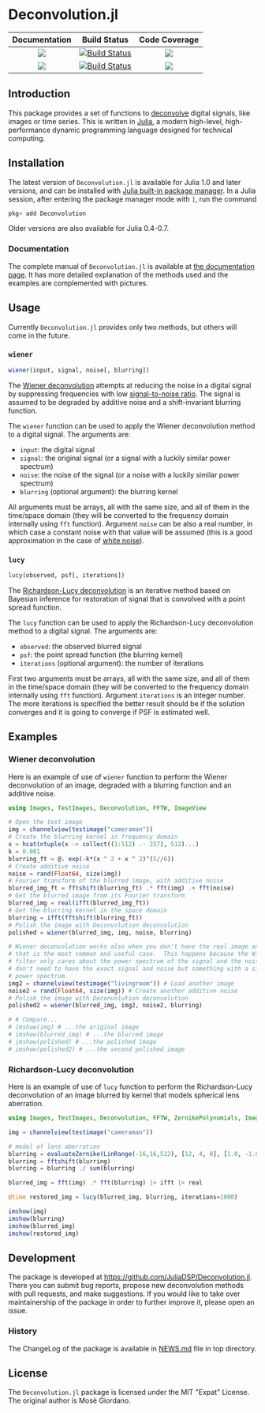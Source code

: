# Deconvolution.jl

| **Documentation**                       | **Build Status**                          | **Code Coverage**               |
|:---------------------------------------:|:-----------------------------------------:|:-------------------------------:|
| [![][docs-stable-img]][docs-stable-url] | [![Build Status][travis-img]][travis-url] | [![][coveral-img]][coveral-url] |
| [![][docs-latest-img]][docs-latest-url] | [![Build Status][appvey-img]][appvey-url] | [![][codecov-img]][codecov-url] |

Introduction
------------

This package provides a set of functions to
[deconvolve](https://en.wikipedia.org/wiki/Deconvolution) digital signals, like
images or time series.  This is written in [Julia](http://julialang.org/), a
modern high-level, high-performance dynamic programming language designed for
technical computing.

Installation
------------

The latest version of `Deconvolution.jl` is available for Julia 1.0 and later
versions, and can be installed with [Julia built-in package
manager](https://julialang.github.io/Pkg.jl/stable/).  In a Julia session, after
entering the package manager mode with `]`, run the command

```julia
pkg> add Deconvolution
```

Older versions are also available for Julia 0.4-0.7.

### Documentation

The complete manual of `Deconvolution.jl` is available at
[the documentation page][docs-stable-url]. It has more detailed explanation of
the methods used and the examples are complemented with pictures.

Usage
-----

Currently `Deconvolution.jl` provides only two methods, but others will come in
the future.

### `wiener`

```julia
wiener(input, signal, noise[, blurring])
```

The [Wiener deconvolution](https://en.wikipedia.org/wiki/Wiener_deconvolution)
attempts at reducing the noise in a digital signal by suppressing frequencies
with low
[signal-to-noise ratio](https://en.wikipedia.org/wiki/Signal-to-noise_ratio).
The signal is assumed to be degraded by additive noise and a shift-invariant
blurring function.

The `wiener` function can be used to apply the Wiener deconvolution method to a
digital signal.  The arguments are:

* `input`: the digital signal
* `signal`: the original signal (or a signal with a luckily similar power
  spectrum)
* `noise`: the noise of the signal (or a noise with a luckily similar power
  spectrum)
* `blurring` (optional argument): the blurring kernel

All arguments must be arrays, all with the same size, and all of them in the
time/space domain (they will be converted to the frequency domain internally
using `fft` function).  Argument `noise` can be also a real number, in which
case a constant noise with that value will be assumed (this is a good
approximation in the case of
[white noise](https://en.wikipedia.org/wiki/White_noise)).

### `lucy`

```julia
lucy(observed, psf[, iterations])
```

The [Richardson-Lucy deconvolution](https://en.wikipedia.org/wiki/Richardson-Lucy_deconvolution)
is an iterative method based on Bayesian inference for restoration of signal
that is convolved with a point spread function.

The `lucy` function can be used to apply the Richardson-Lucy deconvolution
method to a digital signal. The arguments are:

* `observed`: the observed blurred signal
* `psf`: the point spread function (the blurring kernel)
* `iterations` (optional argument): the number of iterations

First two arguments must be arrays, all with the same size, and all of them
in the time/space domain (they will be converted to the frequency domain
internally using `fft` function).  Argument `iterations` is an integer number.
The more iterations is specified the better result should be if the solution
converges and it is going to converge if PSF is estimated well.

Examples
--------

### Wiener deconvolution

Here is an example of use of `wiener` function to perform the Wiener
deconvolution of an image, degraded with a blurring function and an additive
noise.

``` julia
using Images, TestImages, Deconvolution, FFTW, ImageView

# Open the test image
img = channelview(testimage("cameraman"))
# Create the blurring kernel in frequency domain
x = hcat(ntuple(x -> collect((1:512) .- 257), 512)...)
k = 0.001
blurring_ft = @. exp(-k*(x ^ 2 + x ^ 2)^(5//6))
# Create additive noise
noise = rand(Float64, size(img))
# Fourier transform of the blurred image, with additive noise
blurred_img_ft = fftshift(blurring_ft) .* fft(img) .+ fft(noise)
# Get the blurred image from its Fourier transform
blurred_img = real(ifft(blurred_img_ft))
# Get the blurring kernel in the space domain
blurring = ifft(fftshift(blurring_ft))
# Polish the image with Deconvolution deconvolution
polished = wiener(blurred_img, img, noise, blurring)

# Wiener deconvolution works also when you don't have the real image and noise,
# that is the most common and useful case.  This happens because the Wiener
# filter only cares about the power spectrum of the signal and the noise, so you
# don't need to have the exact signal and noise but something with a similar
# power spectrum.
img2 = channelview(testimage("livingroom")) # Load another image
noise2 = rand(Float64, size(img)) # Create another additive noise
# Polish the image with Deconvolution deconvolution
polished2 = wiener(blurred_img, img2, noise2, blurring)

# # Compare...
# imshow(img) # ...the original image
# imshow(blurred_img) # ...the blurred image
# imshow(polished) # ...the polished image
# imshow(polished2) # ...the second polished image
```
### Richardson-Lucy deconvolution

Here is an example of use of `lucy` function to perform the Richardson-Lucy
deconvolution of an image blurred by kernel that models spherical lens aberration.

``` julia
using Images, TestImages, Deconvolution, FFTW, ZernikePolynomials, ImageView

img = channelview(testimage("cameraman"))

# model of lens aberration
blurring = evaluateZernike(LinRange(-16,16,512), [12, 4, 0], [1.0, -1.0, 2.0], index=:OSA)
blurring = fftshift(blurring)
blurring = blurring ./ sum(blurring)

blurred_img = fft(img) .* fft(blurring) |> ifft |> real

@time restored_img = lucy(blurred_img, blurring, iterations=1000)

imshow(img)
imshow(blurring)
imshow(blurred_img)
imshow(restored_img)
```

Development
-----------

The package is developed at https://github.com/JuliaDSP/Deconvolution.jl.  There
you can submit bug reports, propose new deconvolution methods with pull
requests, and make suggestions.  If you would like to take over maintainership
of the package in order to further improve it, please open an issue.

### History ###

The ChangeLog of the package is available in
[NEWS.md](https://github.com/JuliaDSP/Deconvolution.jl/blob/master/NEWS.md) file
in top directory.

License
-------

The `Deconvolution.jl` package is licensed under the MIT "Expat" License.  The
original author is Mosè Giordano.



[docs-latest-img]: https://img.shields.io/badge/docs-latest-blue.svg
[docs-latest-url]: https://juliadsp.github.io/Deconvolution.jl/dev/

[docs-stable-img]: https://img.shields.io/badge/docs-stable-blue.svg
[docs-stable-url]: https://juliadsp.github.io/Deconvolution.jl/dev/

[travis-img]: https://travis-ci.org/JuliaDSP/Deconvolution.jl.svg?branch=master
[travis-url]: https://travis-ci.org/JuliaDSP/Deconvolution.jl

[appvey-img]: https://ci.appveyor.com/api/projects/status/8gfd4r6807w93umj/branch/master?svg=true
[appvey-url]: https://ci.appveyor.com/project/giordano/deconvolution-jl

[coveral-img]: https://coveralls.io/repos/github/JuliaDSP/Deconvolution.jl/badge.svg?branch=master
[coveral-url]: https://coveralls.io/github/JuliaDSP/Deconvolution.jl?branch=master

[codecov-img]: https://codecov.io/gh/JuliaDSP/Deconvolution.jl/branch/master/graph/badge.svg
[codecov-url]: https://codecov.io/gh/JuliaDSP/Deconvolution.jl
